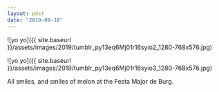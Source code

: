 ```yaml
---
layout: post
date: "2019-09-18"
---
```


![yo yo]({{ site.baseurl }}/assets/images/2019/tumblr_py13eq6Mj01r16syio2_1280-768x576.jpg)

![yo yo]({{ site.baseurl }}/assets/images/2019/tumblr_py13eq6Mj01r16syio3_1280-768x576.jpg)

All smiles, and smiles of melon at the Festa Major de Burg.
